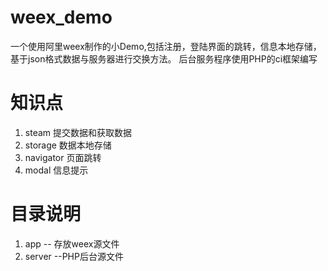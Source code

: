 # weex_demo
一个使用阿里weex制作的小Demo,包括注册，登陆界面的跳转，信息本地存储，基于json格式数据与服务器进行交换方法。
后台服务程序使用PHP的ci框架编写

# 知识点
1. steam 提交数据和获取数据
2. storage 数据本地存储
3. navigator 页面跳转
4. modal 信息提示

# 目录说明
1. app -- 存放weex源文件
2. server --PHP后台源文件


